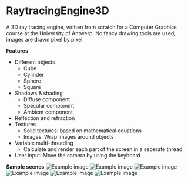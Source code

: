 # RaytracingEngine3D
A 3D ray tracing engine, written from scratch for a Computer Graphics course at the University of Antwerp. No fancy drawing tools are used, images are drawn pixel by pixel.

**Features**
- Different objects
   - Cube
   - Cylinder
   - Sphere
   - Square
- Shadows & shading
   - Diffuse component
   - Specular component
   - Ambient component
- Reflection and refraction
- Textures
   - Solid textures: based on mathematical equations
   - Images: Wrap images around objects
- Variable multi-threading
   - Calculate and render each part of the screen in a seperate thread
- User input: Move the camera by using the keyboard

**Sample scenes**
![Example image](https://i.imgur.com/EStNV0J.png)
![Example image](https://i.imgur.com/6YAoFZD.png)
![Example image](https://i.imgur.com/EBhcgVF.png)
![Example image](https://i.imgur.com/kJukile.png)
![Example image](https://i.imgur.com/DbM6s3c.png)
![Example image](https://i.imgur.com/2UqT8lu.png)
